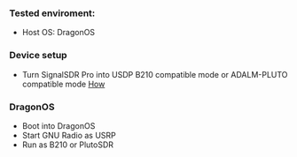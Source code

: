 ### Tested enviroment:
- Host OS: DragonOS

### Device setup
- Turn SignalSDR Pro into USDP B210 compatible mode or ADALM-PLUTO compatible mode [How](https://github.com/signalens/signalsdrpro_docs/blob/main/transform.md)

### DragonOS

- Boot into DragonOS
- Start GNU Radio as USRP
- Run as B210 or PlutoSDR
